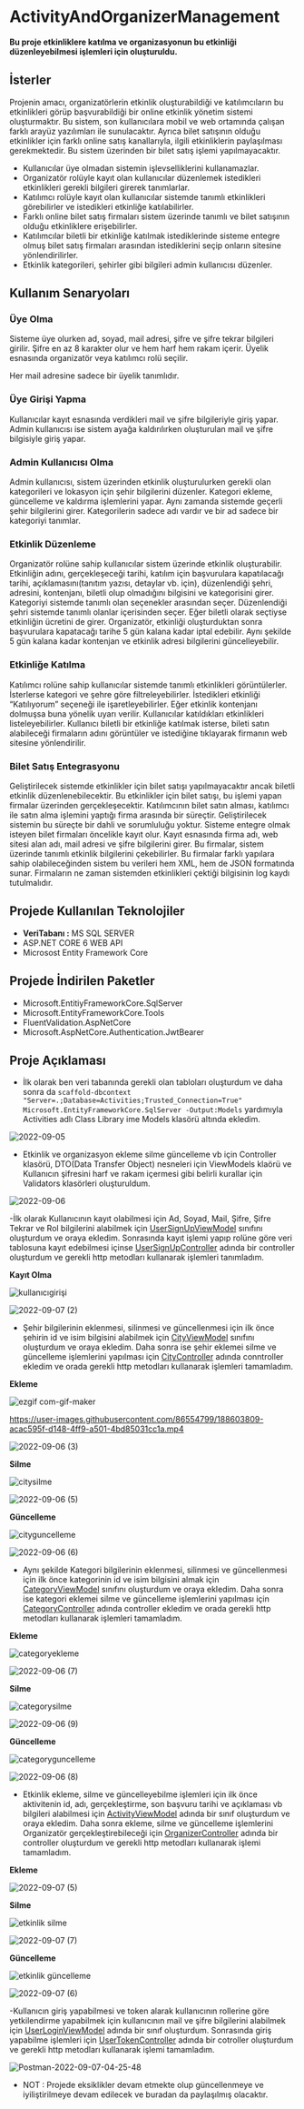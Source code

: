 # ActivityAndOrganizerManagement
**Bu proje etkinliklere katılma ve organizasyonun bu etkinliği düzenleyebilmesi işlemleri için oluşturuldu.**
## İsterler
Projenin amacı, organizatörlerin etkinlik oluşturabildiği ve katılımcıların bu etkinlikleri görüp
başvurabildiği bir online etkinlik yönetim sistemi oluşturmaktır.
Bu sistem, son kullanıcılara mobil ve web ortamında çalışan farklı arayüz yazılımları ile sunulacaktır.
Ayrıca bilet satışının olduğu etkinlikler için farklı online satış kanallarıyla, ilgili etkinliklerin paylaşılması
gerekmektedir. Bu sistem üzerinden bir bilet satış işlemi yapılmayacaktır.
- Kullanıcılar üye olmadan sistemin işlevselliklerini kullanamazlar.
-  Organizatör rolüyle kayıt olan kullanıcılar düzenlemek istedikleri etkinlikleri gerekli bilgileri
girerek tanımlarlar.
- Katılımcı rolüyle kayıt olan kullanıcılar sistemde tanımlı etkinlikleri görebilirler ve istedikleri
etkinliğe katılabilirler.
- Farklı online bilet satış firmaları sistem üzerinde tanımlı ve bilet satışının olduğu etkinliklere
erişebilirler.
- Katılımcılar biletli bir etkinliğe katılmak istediklerinde sisteme entegre olmuş bilet satış firmaları
arasından istediklerini seçip onların sitesine yönlendirilirler.
- Etkinlik kategorileri, şehirler gibi bilgileri admin kullanıcısı düzenler.

## Kullanım Senaryoları
### Üye Olma
Sisteme üye olurken ad, soyad, mail adresi, şifre ve şifre tekrar bilgileri girilir. Şifre en az 8 karakter olur
ve hem harf hem rakam içerir. Üyelik esnasında organizatör veya katılımcı rolü seçilir.

Her mail adresine sadece bir üyelik tanımlıdır.

### Üye Girişi Yapma
Kullanıcılar kayıt esnasında verdikleri mail ve şifre bilgileriyle giriş yapar. Admin kullanıcısı ise sistem
ayağa kaldırılırken oluşturulan mail ve şifre bilgisiyle giriş yapar.

### Admin Kullanıcısı Olma
Admin kullanıcısı, sistem üzerinden etkinlik oluşturulurken gerekli olan kategorileri ve lokasyon için şehir
bilgilerini düzenler. Kategori ekleme, güncelleme ve kaldırma işlemlerini yapar. Aynı zamanda sistemde
geçerli şehir bilgilerini girer.
Kategorilerin sadece adı vardır ve bir ad sadece bir kategoriyi tanımlar.

### Etkinlik Düzenleme
Organizatör rolüne sahip kullanıcılar sistem üzerinde etkinlik oluşturabilir. Etkinliğin adını, gerçekleşeceği
tarihi, katılım için başvurulara kapatılacağı tarihi, açıklamasını(tanıtım yazısı, detaylar vb. için),
düzenlendiği şehri, adresini, kontenjanı, biletli olup olmadığını bilgisini ve kategorisini girer.
Kategoriyi sistemde tanımlı olan seçenekler arasından seçer. Düzenlendiği şehri sistemde tanımlı olanlar
içerisinden seçer. Eğer biletli olarak seçtiyse etkinliğin ücretini de girer.
Organizatör, etkinliği oluşturduktan sonra başvurulara kapatacağı tarihe 5 gün kalana kadar iptal
edebilir. Aynı şekilde 5 gün kalana kadar kontenjan ve etkinlik adresi bilgilerini güncelleyebilir.

### Etkinliğe Katılma
Katılımcı rolüne sahip kullanıcılar sistemde tanımlı etkinlikleri görüntülerler. İsterlerse kategori ve şehre
göre filtreleyebilirler.
İstedikleri etkinliği “Katılıyorum” seçeneği ile işaretleyebilirler. Eğer etkinlik kontenjanı dolmuşsa buna
yönelik uyarı verilir.
Kullanıcılar katıldıkları etkinlikleri listeleyebilirler.
Kullanıcı biletli bir etkinliğe katılmak isterse, bileti satın alabileceği firmaların adını görüntüler ve
istediğine tıklayarak firmanın web sitesine yönlendirilir.

### Bilet Satış Entegrasyonu
Geliştirilecek sistemde etkinlikler için bilet satışı yapılmayacaktır ancak biletli etkinlik
düzenlenebilecektir. Bu etkinlikler için bilet satışı, bu işlemi yapan firmalar üzerinden gerçekleşecektir.
Katılımcının bilet satın alması, katılımcı ile satın alma işlemini yaptığı firma arasında bir süreçtir.
Geliştirilecek sistemin bu süreçte bir dahli ve sorumluluğu yoktur.
Sisteme entegre olmak isteyen bilet firmaları öncelikle kayıt olur. Kayıt esnasında firma adı, web sitesi
alan adı, mail adresi ve şifre bilgilerini girer.
Bu firmalar, sistem üzerinde tanımlı etkinlik bilgilerini çekebilirler. Bu firmalar farklı yapılara sahip
olabileceğinden sistem bu verileri hem XML, hem de JSON formatında sunar.
Firmaların ne zaman sistemden etkinlikleri çektiği bilgisinin log kaydı tutulmalıdır.

## Projede Kullanılan Teknolojiler
- **VeriTabanı  :** MS SQL SERVER
- ASP.NET CORE 6 WEB API
- Microsost Entity Framework Core

## Projede İndirilen Paketler
- Microsoft.EntitiyFrameworkCore.SqlServer
- Microsoft.EntityFrameworkCore.Tools
- FluentValidation.AspNetCore
- Microsoft.AspNetCore.Authentication.JwtBearer

## Proje Açıklaması
- İlk olarak ben veri tabanında gerekli olan tabloları oluşturdum ve daha sonra da `scaffold-dbcontext "Server=.;Database=Activities;Trusted_Connection=True" Microsoft.EntityFrameworkCore.SqlServer -Output:Models` yardımıyla Activities adlı Class Library ime Models klasörü altında ekledim.

![2022-09-05](https://user-images.githubusercontent.com/86554799/188509084-2446a256-75aa-4211-84ee-16e12cb9785b.png)

- Etkinlik ve organizasyon ekleme silme güncelleme vb için Controller klasörü, DTO(Data Transfer Object) nesneleri için ViewModels klaörü ve Kullanıcın şifresini harf ve rakam içermesi gibi belirli kurallar için Validators klasörleri oluşturuldum.

![2022-09-06](https://user-images.githubusercontent.com/86554799/188594113-5bfac2af-18bc-45ac-a6b0-c860b8336e49.png)

-İlk olarak Kullanıcının kayıt olabilmesi için Ad, Soyad, Mail, Şifre, Şifre Tekrar ve Rol bilgilerini alabilmek için [UserSignUpViewModel](https://github.com/BetulBircan/ActivityAndOrganizerManagement/blob/main/ActivityOrganizerManager/OrganizationActivityManager/ViewModels/UserSignUpViewModel.cs) sınıfını oluşturdum ve oraya ekledim. Sonrasında kayıt işlemi yapıp rolüne göre veri tablosuna kayıt edebilmesi içinse [UserSignUpController](https://github.com/BetulBircan/ActivityAndOrganizerManagement/blob/main/ActivityOrganizerManager/OrganizationActivityManager/Controllers/UserSignUpController.cs) adında bir controller oluşturdum ve gerekli http metodları kullanarak işlemleri tanımladım.

**Kayıt Olma**

![kullanıcıgirişi](https://user-images.githubusercontent.com/86554799/188990983-5611742d-2619-4440-83ea-797738a038ef.gif)

![2022-09-07 (2)](https://user-images.githubusercontent.com/86554799/188992734-c925b244-dec1-4aed-b774-225fca74de10.png)


-  Şehir bilgilerinin eklenmesi, silinmesi ve güncellenmesi için ilk önce şehirin id ve isim bilgisini alabilmek için [CityViewModel](https://github.com/BetulBircan/ActivityAndOrganizerManagement/blob/main/ActivityOrganizerManager/OrganizationActivityManager/ViewModels/CityViewModel.cs) sınıfını oluşturdum ve oraya ekledim. Daha sonra ise şehir eklemei silme ve güncelleme işlemlerini yapılması için [CityController](https://github.com/BetulBircan/ActivityAndOrganizerManagement/blob/main/ActivityOrganizerManager/OrganizationActivityManager/Controllers/CityController.cs) adında conntroller ekledim ve orada gerekli http metodları kullanarak işlemleri tamamladım.

**Ekleme**

![ezgif com-gif-maker](https://user-images.githubusercontent.com/86554799/188993708-0b3b18a1-4038-4293-a8d6-26b0342d44f1.gif)

https://user-images.githubusercontent.com/86554799/188603809-acac595f-d148-4ff9-a501-4bd85031cc1a.mp4

![2022-09-06 (3)](https://user-images.githubusercontent.com/86554799/188604320-2178d22a-1005-46b1-9f2f-22a410f0ae52.png)

**Silme**

![citysilme](https://user-images.githubusercontent.com/86554799/188968760-5f57ddd4-7976-43ae-b3ac-38266f64b52a.gif)

![2022-09-06 (5)](https://user-images.githubusercontent.com/86554799/188993392-74a6ff55-4268-4ca1-8d98-c92eb2cbb140.png)

**Güncelleme**

![cityguncelleme](https://user-images.githubusercontent.com/86554799/188968845-22085b13-d1dd-41a1-bb1b-010664285e3f.gif)

![2022-09-06 (6)](https://user-images.githubusercontent.com/86554799/188993420-35959ad6-a985-4362-ad08-9604b8bc24b1.png)


-  Aynı şekilde Kategori bilgilerinin eklenmesi, silinmesi ve güncellenmesi için ilk önce kategorinin id ve isim bilgisini almak için [CategoryViewModel](https://github.com/BetulBircan/ActivityAndOrganizerManagement/blob/main/ActivityOrganizerManager/OrganizationActivityManager/ViewModels/CategoryViewModel.cs) sınıfını oluşturdum ve oraya ekledim. Daha sonra ise kategori eklemei silme ve güncelleme işlemlerini yapılması için [CategoryController](https://github.com/BetulBircan/ActivityAndOrganizerManagement/blob/main/ActivityOrganizerManager/OrganizationActivityManager/Controllers/CategoryController.cs) adında controller ekledim ve orada gerekli http metodları kullanarak işlemleri tamamladım.

**Ekleme**

![categoryekleme](https://user-images.githubusercontent.com/86554799/188986219-0175973e-bda5-4adc-810c-300e75d9b034.gif)

![2022-09-06 (7)](https://user-images.githubusercontent.com/86554799/188992987-43a68d67-e1bd-4ae4-99b3-fc6e4f3be201.png)

**Silme**

![categorysilme](https://user-images.githubusercontent.com/86554799/188986288-1aed8ebf-7cba-4ef0-9818-764188bdd6fd.gif)

![2022-09-06 (9)](https://user-images.githubusercontent.com/86554799/188992863-c9469e1f-c9cd-41d1-823c-7dca47a9bd84.png)

**Güncelleme**

![categoryguncelleme](https://user-images.githubusercontent.com/86554799/188986758-acce3aee-42b3-4582-9c50-9197e5a65e13.gif)

![2022-09-06 (8)](https://user-images.githubusercontent.com/86554799/188992923-51696b7a-e5c7-4128-9d03-a481dd93de7f.png)

- Etkinlik ekleme, silme ve güncelleyebilme işlemleri için ilk önce aktivitenin id, adı, gerçekleştirme, son başvuru tarihi ve açıklaması vb bilgileri alabilmesi için [ActivityViewModel](https://github.com/BetulBircan/ActivityAndOrganizerManagement/blob/main/ActivityOrganizerManager/OrganizationActivityManager/ViewModels/ActivityViewModel.cs) adında bir sınıf oluşturdum ve oraya ekledim. Daha sonra ekleme, silme ve güncelleme işlemlerini Organizatör gerçekleştirebileceği için [OrganizerController](https://github.com/BetulBircan/ActivityAndOrganizerManagement/blob/main/ActivityOrganizerManager/OrganizationActivityManager/Controllers/OrganizerController.cs) adında bir controller oluşturdum ve gerekli http metodları kullanarak işlemi tamamladım.

**Ekleme**

![2022-09-07 (5)](https://user-images.githubusercontent.com/86554799/188992437-51b0b31b-b0c1-47ae-8bdc-c045072ff76d.png)


**Silme**

![etkinlik silme](https://user-images.githubusercontent.com/86554799/188991597-482af07f-5cb9-48c6-ab74-2d0263c660c1.gif)

![2022-09-07 (7)](https://user-images.githubusercontent.com/86554799/188992508-c524e0e5-f294-462e-8965-a4dd809f1415.png)


**Güncelleme**

![etkinlik güncelleme](https://user-images.githubusercontent.com/86554799/188991628-e5592e28-5600-44d5-ad5f-55eb42ada560.gif)

![2022-09-07 (6)](https://user-images.githubusercontent.com/86554799/188992466-cd8cb7be-8c9e-4e62-8f72-b26de8dfc407.png)

-Kullanıcın giriş yapabilmesi ve token alarak kullanıcının rollerine göre yetkilendirme yapabilmek için kullanıcının mail ve şifre bilgilerini alabilmek için [UserLoginViewModel](https://github.com/BetulBircan/ActivityAndOrganizerManagement/blob/main/ActivityOrganizerManager/OrganizationActivityManager/ViewModels/UserLoginViewModel.cs) adında bir sınıf oluşturdum. Sonrasında giriş yapabilme işlemleri için [UserTokenController](https://github.com/BetulBircan/ActivityAndOrganizerManagement/blob/main/ActivityOrganizerManager/OrganizationActivityManager/Controllers/UserTokenController.cs) adında bir cotroller oluşturdum ve gerekli http metodları kullanarak işlemi tamamladım.

![Postman-2022-09-07-04-25-48](https://user-images.githubusercontent.com/86554799/188992174-f6b0aa11-eeeb-4971-894d-8ffcc5d085b8.gif)

- NOT : Projede eksiklikler devam etmekte olup güncellenmeye ve iyiliştirilmeye devam edilecek ve buradan da paylaşılmış olacaktır.




